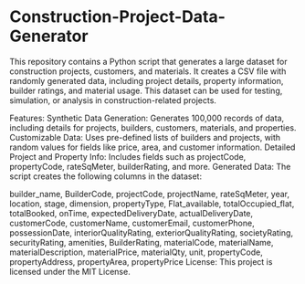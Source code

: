 # Construction-Project-Data-Generator
This repository contains a Python script that generates a large dataset for construction projects, customers, and materials. It creates a CSV file with randomly generated data, including project details, property information, builder ratings, and material usage. This dataset can be used for testing, simulation, or analysis in construction-related projects.

Features:
Synthetic Data Generation: Generates 100,000 records of data, including details for projects, builders, customers, materials, and properties.
Customizable Data: Uses pre-defined lists of builders and projects, with random values for fields like price, area, and customer information.
Detailed Project and Property Info: Includes fields such as projectCode, propertyCode, rateSqMeter, builderRating, and more.
Generated Data:
The script creates the following columns in the dataset:

builder_name, BuilderCode, projectCode, projectName, rateSqMeter, year, location, stage, dimension, propertyType, Flat_available, totalOccupied_flat, totalBooked, onTime, expectedDeliveryDate, actualDeliveryDate, customerCode, customerName, customerEmail, customerPhone, possessionDate, interiorQualityRating, exteriorQualityRating, societyRating, securityRating, amenities, BuilderRating, materialCode, materialName, materialDescription, materialPrice, materialQty, unit, propertyCode, propertyAddress, propertyArea, propertyPrice
License:
This project is licensed under the MIT License.
